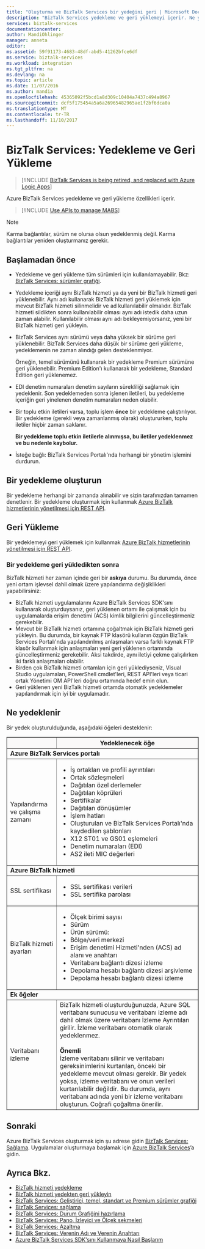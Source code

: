 ```yaml
---
title: "Oluşturma ve BizTalk Services bir yedeğini geri | Microsoft Docs"
description: "BizTalk Services yedekleme ve geri yüklemeyi içerir. Ne yedeklenir belirlemek ve nasıl oluşturulacağı ve bir yedeğini geri öğrenin. MABS, WABS"
services: biztalk-services
documentationcenter: 
author: MandiOhlinger
manager: anneta
editor: 
ms.assetid: 59f91173-4683-48df-abd5-41262bfce6df
ms.service: biztalk-services
ms.workload: integration
ms.tgt_pltfrm: na
ms.devlang: na
ms.topic: article
ms.date: 11/07/2016
ms.author: mandia
ms.openlocfilehash: 45365092f5bcd1a8d309c10404a7437c494a8967
ms.sourcegitcommit: dcf5f175454a5a6a26965482965ae1f2bf6dca0a
ms.translationtype: MT
ms.contentlocale: tr-TR
ms.lasthandoff: 11/10/2017
---
```

# <a name="biztalk-services-backup-and-restore"></a>BizTalk Services: Yedekleme ve Geri Yükleme

> [!INCLUDE [BizTalk Services is being retired, and replaced with Azure Logic Apps](../../includes/biztalk-services-retirement.md)]

Azure BizTalk Services yedekleme ve geri yükleme özellikleri içerir. 

> [!INCLUDE [Use APIs to manage MABS](../../includes/biztalk-services-retirement-azure-classic-portal.md)]

> [!NOTE]
> Karma bağlantılar, sürüm ne olursa olsun yedeklenmiş değil. Karma bağlantılar yeniden oluşturmanız gerekir.


## <a name="before-you-begin"></a>Başlamadan önce
* Yedekleme ve geri yükleme tüm sürümleri için kullanılamayabilir. Bkz: [BizTalk Services: sürümler grafiği](biztalk-editions-feature-chart.md).
* Yedekleme içeriği aynı BizTalk hizmeti ya da yeni bir BizTalk hizmeti geri yüklenebilir. Aynı adı kullanarak BizTalk hizmeti geri yüklemek için mevcut BizTalk hizmeti silinmelidir ve ad kullanılabilir olmalıdır. BizTalk hizmeti sildikten sonra kullanılabilir olması aynı adı istedik daha uzun zaman alabilir. Kullanılabilir olması aynı adı bekleyemiyorsanız, yeni bir BizTalk hizmeti geri yükleyin.
* BizTalk Services aynı sürümü veya daha yüksek bir sürüme geri yüklenebilir. BizTalk Services daha düşük bir sürüme geri yükleme, yedeklemenin ne zaman alındığı gelen desteklenmiyor.
  
    Örneğin, temel sürümünü kullanarak bir yedekleme Premium sürümüne geri yüklenebilir. Premium Edition'ı kullanarak bir yedekleme, Standard Edition geri yüklenemez.
* EDI denetim numaraları denetim sayıların sürekliliği sağlamak için yedeklenir. Son yedeklemeden sonra işlenen iletileri, bu yedekleme içeriğin geri yinelenen denetim numaraları neden olabilir.
* Bir toplu etkin iletileri varsa, toplu işlem **önce** bir yedekleme çalıştırılıyor. Bir yedekleme (gerekli veya zamanlanmış olarak) oluştururken, toplu iletiler hiçbir zaman saklanır. 
  
    **Bir yedekleme toplu etkin iletilerle alınmışsa, bu iletiler yedeklenmez ve bu nedenle kaybolur.**
* İsteğe bağlı: BizTalk Services Portalı'nda herhangi bir yönetim işlemini durdurun.

## <a name="create-a-backup"></a>Bir yedekleme oluşturun
Bir yedekleme herhangi bir zamanda alınabilir ve sizin tarafınızdan tamamen denetlenir. Bir yedekleme oluşturmak için kullanmak [Azure BizTalk hizmetlerinin yönetilmesi için REST API](https://msdn.microsoft.com/library/azure/dn232347.aspx).

## <a name="restore"></a>Geri Yükleme
Bir yedeklemeyi geri yüklemek için kullanmak [Azure BizTalk hizmetlerinin yönetilmesi için REST API](https://msdn.microsoft.com/library/azure/dn232347.aspx).

### <a name="postrestore"></a>Bir yedekleme geri yükledikten sonra
BizTalk hizmeti her zaman içinde geri bir **askıya** durumu. Bu durumda, önce yeni ortam işlevsel dahil olmak üzere yapılandırma değişiklikleri yapabilirsiniz:

* BizTalk hizmeti uygulamalarını Azure BizTalk Services SDK'sını kullanarak oluşturduysanız, geri yüklenen ortamı ile çalışmak için bu uygulamalarda erişim denetimi (ACS) kimlik bilgilerini güncelleştirmeniz gerekebilir.
* Mevcut bir BizTalk hizmeti ortamına çoğaltmak için BizTalk hizmeti geri yükleyin. Bu durumda, bir kaynak FTP klasörü kullanın özgün BizTalk Services Portalı'nda yapılandırılmış anlaşmaları varsa farklı kaynak FTP klasör kullanmak için anlaşmaları yeni geri yüklenen ortamında güncelleştirmeniz gerekebilir. Aksi takdirde, aynı iletiyi çekme çalışılırken iki farklı anlaşmaları olabilir.
* Birden çok BizTalk hizmeti ortamları için geri yüklediyseniz, Visual Studio uygulamaları, PowerShell cmdlet'leri, REST API'leri veya ticari ortak Yönetimi OM API'leri doğru ortamında hedef emin olun.
* Geri yüklenen yeni BizTalk hizmeti ortamda otomatik yedeklemeler yapılandırmak için iyi bir uygulamadır.

## <a name="what-gets-backed-up"></a>Ne yedeklenir
Bir yedek oluşturulduğunda, aşağıdaki öğeleri desteklenir:

<table border="1"> 
<tr bgcolor="FAF9F9">
<th> </th>
<TH>Yedeklenecek öğe</TH> 
</tr> 
<tr>
<td colspan="2">
 <strong>Azure BizTalk Services portalı</strong></td>
</tr> 
<tr>
<td>Yapılandırma ve çalışma zamanı</td> 
<td>
<ul>
<li>İş ortakları ve profili ayrıntıları</li>
<li>Ortak sözleşmeleri</li>
<li>Dağıtılan özel derlemeler</li>
<li>Dağıtılan köprüleri</li>
<li>Sertifikalar</li>
<li>Dağıtılan dönüşümler</li>
<li>İşlem hatları</li>
<li>Oluşturulan ve BizTalk Services Portalı'nda kaydedilen şablonları</li>
<li>X12 ST01 ve GS01 eşlemeleri</li>
<li>Denetim numaraları (EDI)</li>
<li>AS2 ileti MIC değerleri</li>
</ul>
</td>
</tr> 

<tr>
<td colspan="2">
 <strong>Azure BizTalk hizmeti</strong></td>
</tr> 
<tr>
<td>SSL sertifikası</td> 
<td>
<ul>
<li>SSL sertifikası verileri</li>
<li>SSL sertifika parolası</li>
</ul>
</td>
</tr> 
<tr>
<td>BizTalk hizmeti ayarları</td> 
<td>
<ul>
<li>Ölçek birimi sayısı</li>
<li>Sürüm</li>
<li>Ürün sürümü:</li>
<li>Bölge/veri merkezi</li>
<li>Erişim denetimi Hizmeti'nden (ACS) ad alanı ve anahtarı</li>
<li>Veritabanı bağlantı dizesi izleme</li>
<li>Depolama hesabı bağlantı dizesi arşivleme</li>
<li>Depolama hesabı bağlantı dizesi izleme</li>
</ul>
</td>
</tr> 
<tr>
<td colspan="2">
 <strong>Ek öğeler</strong></td>
</tr> 
<tr>
<td>Veritabanı izleme</td> 
<td>BizTalk hizmeti oluşturduğunuzda, Azure SQL veritabanı sunucusu ve veritabanı izleme adı dahil olmak üzere veritabanı İzleme Ayrıntıları girilir. İzleme veritabanı otomatik olarak yedeklenmez.
<br/><br/>
<strong>Önemli</strong><br/>
İzleme veritabanı silinir ve veritabanı gereksinimlerini kurtarılan, önceki bir yedekleme mevcut olması gerekir. Bir yedek yoksa, izleme veritabanı ve onun verileri kurtarılabilir değildir. Bu durumda, aynı veritabanı adında yeni bir izleme veritabanı oluşturun. Coğrafi çoğaltma önerilir.</td>
</tr> 
</table>

## <a name="next"></a>Sonraki
Azure BizTalk Services oluşturmak için şu adrese gidin [BizTalk Services: Sağlama](http://go.microsoft.com/fwlink/p/?LinkID=302280). Uygulamalar oluşturmaya başlamak için [Azure BizTalk Services](http://go.microsoft.com/fwlink/p/?LinkID=235197)’a gidin.

## <a name="see-also"></a>Ayrıca Bkz.
* [BizTalk hizmeti yedekleme](http://go.microsoft.com/fwlink/p/?LinkID=325584)
* [BizTalk hizmeti yedekten geri yükleyin](http://go.microsoft.com/fwlink/p/?LinkID=325582)
* [BizTalk Services: Geliştirici, temel, standart ve Premium sürümler grafiği](http://go.microsoft.com/fwlink/p/?LinkID=302279)
* [BizTalk Services: sağlama](http://go.microsoft.com/fwlink/p/?LinkID=302280)
* [BizTalk Services: Durum Grafiğini hazırlama](http://go.microsoft.com/fwlink/p/?LinkID=329870)
* [BizTalk Services: Pano, İzleyici ve Ölçek sekmeleri](http://go.microsoft.com/fwlink/p/?LinkID=302281)
* [BizTalk Services: Azaltma](http://go.microsoft.com/fwlink/p/?LinkID=302282)
* [BizTalk Services: Verenin Adı ve Verenin Anahtarı](http://go.microsoft.com/fwlink/p/?LinkID=303941)
* [Azure BizTalk Services SDK'sını Kullanmaya Nasıl Başlarım](http://go.microsoft.com/fwlink/p/?LinkID=302335)

[BackupStatus]: ./media/biztalk-backup-restore/status-last-backup.png
[Restore]: ./media/biztalk-backup-restore/restore-ui.png
[AutomaticBU]: ./media/biztalk-backup-restore/AutomaticBU.png
[RestoreBizTalkService]: ./media/biztalk-backup-restore/RestoreBizTalkServiceWindow.png

